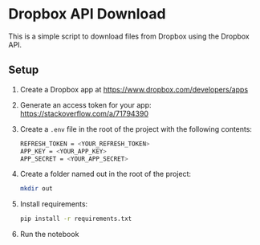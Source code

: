 # Dropbox API Download

This is a simple script to download files from Dropbox using the Dropbox API.

## Setup

1. Create a Dropbox app at https://www.dropbox.com/developers/apps
2. Generate an access token for your app: https://stackoverflow.com/a/71794390
3. Create a `.env` file in the root of the project with the following contents:

    ```sh
    REFRESH_TOKEN = <YOUR_REFRESH_TOKEN>
    APP_KEY = <YOUR_APP_KEY>
    APP_SECRET = <YOUR_APP_SECRET>
    ```
4. Create a folder named out in the root of the project:
    ```sh
    mkdir out
    ```
5. Install requirements:
    ```sh
    pip install -r requirements.txt
    ```

6. Run the notebook
